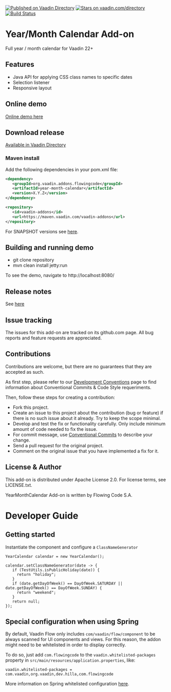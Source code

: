 [![Published on Vaadin Directory](https://img.shields.io/badge/Vaadin%20Directory-published-00b4f0.svg)](https://vaadin.com/directory/component/year-month-calendar-add-on)
[![Stars on vaadin.com/directory](https://img.shields.io/vaadin-directory/star/year-month-calendar-add-on.svg)](https://vaadin.com/directory/component/year-month-calendar-add-on)
[![Build Status](https://jenkins.flowingcode.com/job/YearMonthCalendar-addon/badge/icon)](https://jenkins.flowingcode.com/job/YearMonthCalendar-addon)

# Year/Month Calendar Add-on

Full year / month calendar for Vaadin 22+

## Features

* Java API for applying CSS class names to specific dates
* Selection listener
* Responsive layout

## Online demo

[Online demo here](http://addonsv23.flowingcode.com/year-month-calendar)

## Download release

[Available in Vaadin Directory](https://vaadin.com/directory/component/year-month-calendar-add-on)

### Maven install

Add the following dependencies in your pom.xml file:

```xml
<dependency>
   <groupId>org.vaadin.addons.flowingcode</groupId>
   <artifactId>year-month-calendar</artifactId>
   <version>X.Y.Z</version>
</dependency>
```

```xml
<repository>
   <id>vaadin-addons</id>
   <url>https://maven.vaadin.com/vaadin-addons</url>
</repository>
```

For SNAPSHOT versions see [here](https://maven.flowingcode.com/snapshots/).


## Building and running demo

- git clone repository
- mvn clean install jetty:run

To see the demo, navigate to http://localhost:8080/

## Release notes

See [here](https://github.com/FlowingCode/YearMonthCalendarAddon/releases)

## Issue tracking

The issues for this add-on are tracked on its github.com page. All bug reports and feature requests are appreciated. 

## Contributions

Contributions are welcome, but there are no guarantees that they are accepted as such. 

As first step, please refer to our [Development Conventions](https://github.com/FlowingCode/DevelopmentConventions) page to find information about Conventional Commits & Code Style requeriments.

Then, follow these steps for creating a contribution:

- Fork this project.
- Create an issue to this project about the contribution (bug or feature) if there is no such issue about it already. Try to keep the scope minimal.
- Develop and test the fix or functionality carefully. Only include minimum amount of code needed to fix the issue.
- For commit message, use [Conventional Commits](https://github.com/FlowingCode/DevelopmentConventions/blob/main/conventional-commits.md) to describe your change.
- Send a pull request for the original project.
- Comment on the original issue that you have implemented a fix for it.

## License & Author

This add-on is distributed under Apache License 2.0. For license terms, see LICENSE.txt.

YearMonthCalendar Add-on is written by Flowing Code S.A.

# Developer Guide

## Getting started

Instantiate the component and configure a `ClassNameGenerator`

```
YearCalendar calendar = new YearCalendar();

calendar.setClassNameGenerator(date -> {
   if (TestUtils.isPublicHoliday(date)) {
     return "holiday";
   }
   if (date.getDayOfWeek() == DayOfWeek.SATURDAY || date.getDayOfWeek() == DayOfWeek.SUNDAY) {
     return "weekend";
   }
   return null;
});
```

## Special configuration when using Spring

By default, Vaadin Flow only includes ```com/vaadin/flow/component``` to be always scanned for UI components and views. For this reason, the addon might need to be whitelisted in order to display correctly. 

To do so, just add ```com.flowingcode``` to the ```vaadin.whitelisted-packages``` property in ```src/main/resources/application.properties```, like:

```vaadin.whitelisted-packages = com.vaadin,org.vaadin,dev.hilla,com.flowingcode```
 
More information on Spring whitelisted configuration [here](https://vaadin.com/docs/latest/integrations/spring/configuration/#configure-the-scanning-of-packages).
